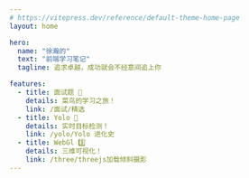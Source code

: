 ```yaml
---
# https://vitepress.dev/reference/default-theme-home-page
layout: home

hero:
  name: "徐瀚的"
  text: "前端学习笔记"
  tagline: 追求卓越，成功就会不经意间追上你

features:
  - title: 面试题 📖
    details: 菜鸟的学习之旅！
    link: /面试/精选
  - title: Yolo 🚀
    details: 实时目标检测！
    link: /yolo/Yolo 进化史
  - title: WebGl 3️⃣
    details: 三维可视化！
    link: /three/threejs加载倾斜摄影
---
```

